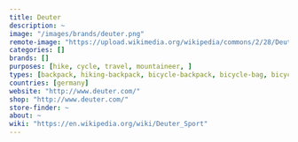 ```yaml
---
title: Deuter
description: ~
image: "/images/brands/deuter.png"
remote-image: "https://upload.wikimedia.org/wikipedia/commons/2/28/Deuter_Logo_RGB.png"
categories: []
brands: []
purposes: [hike, cycle, travel, mountaineer, ]
types: [backpack, hiking-backpack, bicycle-backpack, bicycle-bag, bicycle-frame-bag, bicycle-seatpost-bag, bicycle-rack, backpack, sleeping-bag]
countries: [germany]
website: "http://www.deuter.com/"
shop: "http://www.deuter.com/"
store-finder: ~
about: ~
wiki: "https://en.wikipedia.org/wiki/Deuter_Sport"
---
```

